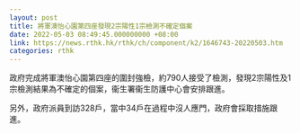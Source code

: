 ```yaml
---
layout: post
title: 將軍澳怡心園第四座發現2宗陽性1宗檢測不確定個案
date: 2022-05-03 08:49:45.000000000 +08:00
link: https://news.rthk.hk/rthk/ch/component/k2/1646743-20220503.htm
categories: rthk
---
```


政府完成將軍澳怡心園第四座的圍封強檢，約790人接受了檢測，發現2宗陽性及1宗檢測結果為不確定的個案，衞生署衞生防護中心會安排跟進。

另外，政府派員到訪328戶，當中34戶在過程中沒人應門，政府會採取措施跟進。

